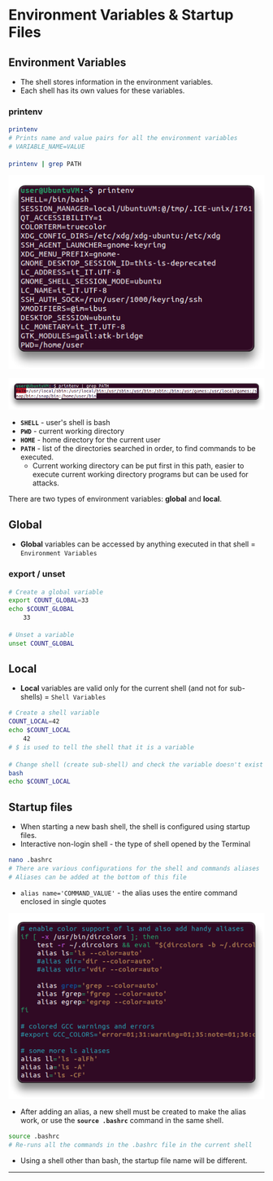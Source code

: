 

# Environment Variables & Startup Files

## Environment Variables

- The shell stores information in the environment variables.
- Each shell has its own values for these variables.

### printenv

```bash
printenv
# Prints name and value pairs for all the environment variables
# VARIABLE_NAME=VALUE

printenv | grep PATH
```

![](6-shellsassets/image-20221010190521527.png)

![](6-shellsassets/image-20221010191004310.png)

- **`SHELL`** - user's shell is bash
- **`PWD`** - current working directory
- **`HOME`** - home directory for the current user
- **`PATH`** - list of the directories searched in order, to find commands to be executed.
  - Current working directory can be put first in this path, easier to execute current working directory programs but can be used for attacks.

There are two types of environment variables: **global** and **local**.

## Global

- **Global** variables can be accessed by anything executed in that shell = `Environment Variables`

### export / unset

```bash
# Create a global variable
export COUNT_GLOBAL=33
echo $COUNT_GLOBAL
	33

# Unset a variable
unset COUNT_GLOBAL
```

## Local

- **Local** variables are valid only for the current shell (and not for sub-shells) = `Shell Variables`

```bash
# Create a shell variable
COUNT_LOCAL=42
echo $COUNT_LOCAL
	42
# $ is used to tell the shell that it is a variable

# Change shell (create sub-shell) and check the variable doesn't exist
bash
echo $COUNT_LOCAL
```

## Startup files

- When starting a new bash shell, the shell is configured using startup files.
- Interactive non-login shell - the type of shell opened by the Terminal

```bash
nano .bashrc
# There are various configurations for the shell and commands aliases
# Aliases can be added at the bottom of this file
```

- `alias name='COMMAND_VALUE'` - the alias uses the entire command enclosed in single quotes

![](6-shellsassets/image-20221010203032874.png)

- After adding an alias, a new shell must be created to make the alias work, or use the **`source .bashrc`** command in the same shell.

```bash
source .bashrc
# Re-runs all the commands in the .bashrc file in the current shell
```

- Using a shell other than bash, the startup file name will be different.

------

